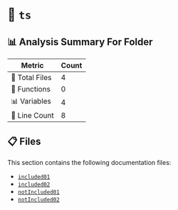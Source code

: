 # 📁 `ts`

## 📊 Analysis Summary For Folder

| Metric | Count |
|--------|-------|
| 📁 Total Files | 4 |
| 🔧 Functions | 0 |
| 📊 Variables | 4 |
| 🔢 Line Count | 8 |


## 📋 Files

This section contains the following documentation files:

- [`included01`](./included01.md)
- [`included02`](./included02.md)
- [`notIncluded01`](./notIncluded01.md)
- [`notIncluded02`](./notIncluded02.md)